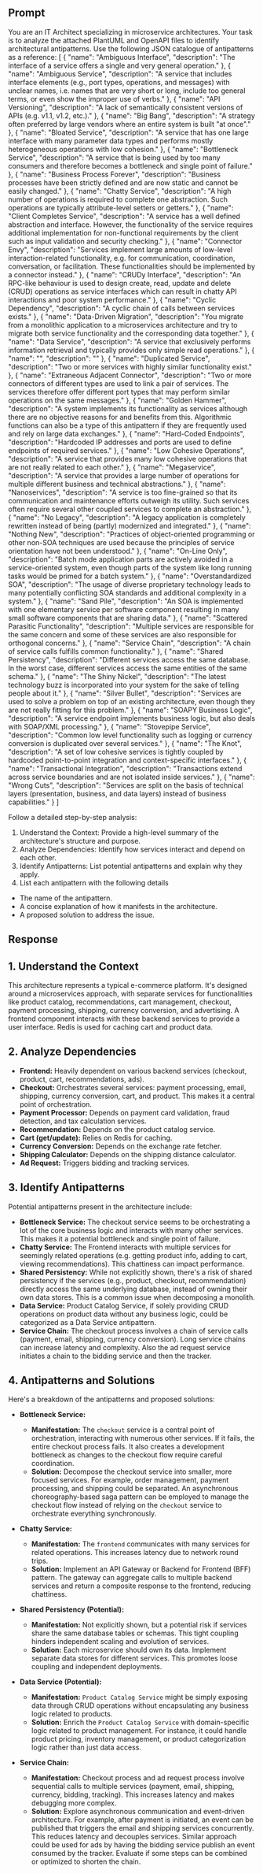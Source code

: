 ## Prompt
You are an IT Architect specializing in microservice architectures. Your task is to analyze the attached PlantUML and OpenAPI files to identify architectural antipatterns. 
Use the following JSON catalogue of antipatterns as a reference:
[
    {
        "name": "Ambiguous Interface",
        "description": "The interface of a service offers a single and very general operation."
    },
    {
        "name": "Ambiguous Service",
        "description": "A service that includes interface elements (e.g., port types, operations, and messages) with unclear names, i.e. names that are very short or long, include too general terms, or even show the improper use of verbs."
    },
    {
        "name": "API Versioning",
        "description": "A lack of semantically consistent versions of APIs (e.g. v1.1, v1.2, etc.)."
    },
    {
        "name": "Big Bang",
        "description": "A strategy often preferred by large vendors where an entire system is built \"at once\"."
    },
    {
        "name": "Bloated Service",
        "description": "A service that has one large interface with many parameter data types and performs mostly heterogeneous operations with low cohesion."
    },
    {
        "name": "Bottleneck Service",
        "description": "A service that is being used by too many consumers and therefore becomes a bottleneck and single point of failure."
    },
    {
        "name": "Business Process Forever",
        "description": "Business processes have been strictly defined and are now static and cannot be easily changed."
    },
    {
        "name": "Chatty Service",
        "description": "A high number of operations is required to complete one abstraction. Such operations are typically attribute-level setters or getters."
    },
    {
        "name": "Client Completes Service",
        "description": "A service has a well defined abstraction and interface. However, the functionality of the service requires additional implementation for non-functional requirements by the client such as input validation and security checking."
    },
    {
        "name": "Connector Envy",
        "description": "Services implement large amounts of low-level interaction-related functionality, e.g. for communication, coordination, conversation, or facilitation. These functionalities should be implemented by a connector instead."
    },
    {
        "name": "CRUDy Interface",
        "description": "An RPC-like behaviour is used to design create, read, update and delete (CRUD) operations as service interfaces which can result in chatty API interactions and poor system performance."
    },
    {
        "name": "Cyclic Dependency",
        "description": "A cyclic chain of calls between services exists."
    },
    {
        "name": "Data-Driven Migration",
        "description": "You migrate from a monolithic application to a microservices architecture and try to migrate both service functionality and the corresponding data together."
    },
    {
        "name": "Data Service",
        "description": "A service that exclusively performs information retrieval and typically provides only simple read operations."
    },
    {
        "name": "",
        "description": ""
    },
    {
        "name": "Duplicated Service",
        "description": "Two or more services with highly similar functionality exist."
    },
    {
        "name": "Extraneous Adjacent Connector",
        "description": "Two or more connectors of different types are used to link a pair of services. The services therefore offer different port types that may perform similar operations on the same messages."
    },
    {
        "name": "Golden Hammer",
        "description": "A system implements its functionality as services although there are no objective reasons for and benefits from this. Algorithmic functions can also be a type of this antipattern if they are frequently used and rely on large data exchanges."
    },
    {
        "name": "Hard-Coded Endpoints",
        "description": "Hardcoded IP addresses and ports are used to define endpoints of required services."
    },
    {
        "name": "Low Cohesive Operations",
        "description": "A service that provides many low cohesive operations that are not really related to each other."
    },
    {
        "name": "Megaservice",
        "description": "A service that provides a large number of operations for multiple different business and technical abstractions."
    },
    {
        "name": "Nanoservices",
        "description": "A service is too fine-grained so that its communication and maintenance efforts outweigh its utility. Such services often require several other coupled services to complete an abstraction."
    },
    {
        "name": "No Legacy",
        "description": "A legacy application is completely rewritten instead of being (partly) modernized and integrated."
    },
    {
        "name": "Nothing New",
        "description": "Practices of object-oriented programming or other non-SOA techniques are used because the principles of service orientation have not been understood."
    },
    {
        "name": "On-Line Only",
        "description": "Batch mode application parts are actively avoided in a service-oriented system, even though parts of the system like long running tasks would be primed for a batch system."
    },
    {
        "name": "Overstandardized SOA",
        "description": "The usage of diverse proprietary technology leads to many potentially conflicting SOA standards and additional complexity in a system."
    },
    {
        "name": "Sand Pile",
        "description": "An SOA is implemented with one elementary service per software component resulting in many small software components that are sharing data."
    },
    {
        "name": "Scattered Parasitic Functionality",
        "description": "Multiple services are responsible for the same concern and some of these services are also responsible for orthogonal concerns."
    },
    {
        "name": "Service Chain",
        "description": "A chain of service calls fulfills common functionality."
    },
    {
        "name": "Shared Persistency",
        "description": "Different services access the same database. In the worst case, different services access the same entities of the same schema."
    },
    {
        "name": "The Shiny Nickel",
        "description": "The latest technology buzz is incorporated into your system for the sake of telling people about it."
    },
    {
        "name": "Silver Bullet",
        "description": "Services are used to solve a problem on top of an existing architecture, even though they are not really fitting for this problem."
    },
    {
        "name": "SOAPY Business Logic",
        "description": "A service endpoint implements business logic, but also deals with SOAP/XML processing."
    },
    {
        "name": "Stovepipe Service",
        "description": "Common low level functionality such as logging or currency conversion is duplicated over several services."
    },
    {
        "name": "The Knot",
        "description": "A set of low cohesive services is tightly coupled by hardcoded point-to-point integration and context-specific interfaces."
    },
    {
        "name": "Transactional Integration",
        "description": "Transactions extend across service boundaries and are not isolated inside services."
    },
    {
        "name": "Wrong Cuts",
        "description": "Services are split on the basis of technical layers (presentation, business, and data layers) instead of business capabilities."
    }
]

Follow a detailed step-by-step analysis:

1. Understand the Context: Provide a high-level summary of the architecture's structure and purpose.
2. Analyze Dependencies: Identify how services interact and depend on each other.
3. Identify Antipatterns: List potential antipatterns and explain why they apply.
4. List each antipattern with the following details
 * The name of the antipattern.
 * A concise explanation of how it manifests in the architecture.
 * A proposed solution to address the issue.
 
## Response
## 1. Understand the Context

This architecture represents a typical e-commerce platform. It's designed around a microservices approach, with separate services for functionalities like product catalog, recommendations, cart management, checkout, payment processing, shipping, currency conversion, and advertising. A frontend component interacts with these backend services to provide a user interface.  Redis is used for caching cart and product data.

## 2. Analyze Dependencies

* **Frontend:** Heavily dependent on various backend services (checkout, product, cart, recommendations, ads).
* **Checkout:** Orchestrates several services: payment processing, email, shipping, currency conversion, cart, and product.  This makes it a central point of orchestration.
* **Payment Processor:** Depends on payment card validation, fraud detection, and tax calculation services.
* **Recommendation:** Depends on the product catalog service.
* **Cart (get/update):** Relies on Redis for caching.
* **Currency Conversion:** Depends on the exchange rate fetcher.
* **Shipping Calculator:** Depends on the shipping distance calculator.
* **Ad Request:** Triggers bidding and tracking services.

## 3. Identify Antipatterns

Potential antipatterns present in the architecture include:

* **Bottleneck Service:** The checkout service seems to be orchestrating a lot of the core business logic and interacts with many other services. This makes it a potential bottleneck and single point of failure.
* **Chatty Service:** The Frontend interacts with multiple services for seemingly related operations (e.g. getting product info, adding to cart, viewing recommendations).  This chattiness can impact performance.
* **Shared Persistency:**  While not explicitly shown, there's a risk of shared persistency if the services (e.g., product, checkout, recommendation) directly access the same underlying database, instead of owning their own data stores. This is a common issue when decomposing a monolith.
* **Data Service:** Product Catalog Service, if solely providing CRUD operations on product data without any business logic, could be categorized as a Data Service antipattern.
* **Service Chain:** The checkout process involves a chain of service calls (payment, email, shipping, currency conversion). Long service chains can increase latency and complexity.  Also the ad request service initiates a chain to the bidding service and then the tracker.


## 4. Antipatterns and Solutions

Here's a breakdown of the antipatterns and proposed solutions:

* **Bottleneck Service:**
    * **Manifestation:** The `checkout` service is a central point of orchestration, interacting with numerous other services.  If it fails, the entire checkout process fails. It also creates a development bottleneck as changes to the checkout flow require careful coordination.
    * **Solution:**  Decompose the checkout service into smaller, more focused services. For example, order management, payment processing, and shipping could be separated. An asynchronous choreography-based saga pattern can be employed to manage the checkout flow instead of relying on the `checkout` service to orchestrate everything synchronously.

* **Chatty Service:**
    * **Manifestation:** The `frontend` communicates with many services for related operations. This increases latency due to network round trips.
    * **Solution:** Implement an API Gateway or Backend for Frontend (BFF) pattern. The gateway can aggregate calls to multiple backend services and return a composite response to the frontend, reducing chattiness.

* **Shared Persistency (Potential):**
    * **Manifestation:**  Not explicitly shown, but a potential risk if services share the same database tables or schemas. This tight coupling hinders independent scaling and evolution of services.
    * **Solution:**  Each microservice should own its data.  Implement separate data stores for different services. This promotes loose coupling and independent deployments.

* **Data Service (Potential):**
    * **Manifestation:** `Product Catalog Service` might be simply exposing data through CRUD operations without encapsulating any business logic related to products.
    * **Solution:** Enrich the `Product Catalog Service` with domain-specific logic related to product management.  For instance, it could handle product pricing, inventory management, or product categorization logic rather than just data access.

* **Service Chain:**
    * **Manifestation:** Checkout process and ad request process involve sequential calls to multiple services (payment, email, shipping, currency, bidding, tracking).  This increases latency and makes debugging more complex.
    * **Solution:**  Explore asynchronous communication and event-driven architecture. For example, after payment is initiated, an event can be published that triggers the email and shipping services concurrently. This reduces latency and decouples services. Similar approach could be used for ads by having the bidding service publish an event consumed by the tracker.  Evaluate if some steps can be combined or optimized to shorten the chain.
